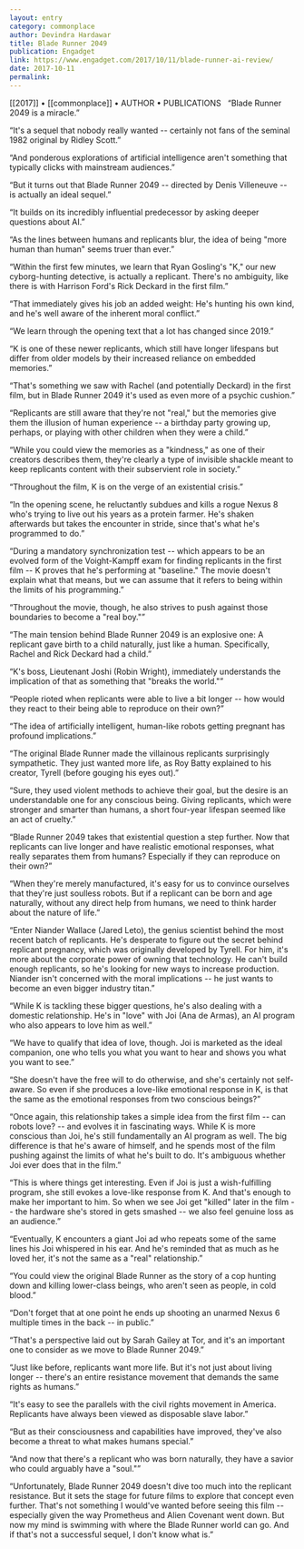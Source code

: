 ```yaml
---
layout: entry
category: commonplace
author: Devindra Hardawar
title: Blade Runner 2049
publication: Engadget
link: https://www.engadget.com/2017/10/11/blade-runner-ai-review/
date: 2017-10-11
permalink: 
---
```


[[2017]] • [[commonplace]] • AUTHOR • PUBLICATIONS 
 
“Blade Runner 2049 is a miracle.”

“It's a sequel that nobody really wanted -- certainly not fans of the seminal 1982 original by Ridley Scott.”

“And ponderous explorations of artificial intelligence aren't something that typically clicks with mainstream audiences.”

“But it turns out that Blade Runner 2049 -- directed by Denis Villeneuve -- is actually an ideal sequel.”

“It builds on its incredibly influential predecessor by asking deeper questions about AI.”

“As the lines between humans and replicants blur, the idea of being "more human than human" seems truer than ever.”

“Within the first few minutes, we learn that Ryan Gosling's "K," our new cyborg-hunting detective, is actually a replicant. There's no ambiguity, like there is with Harrison Ford's Rick Deckard in the first film.”

“That immediately gives his job an added weight: He's hunting his own kind, and he's well aware of the inherent moral conflict.”

“We learn through the opening text that a lot has changed since 2019.”

“K is one of these newer replicants, which still have longer lifespans but differ from older models by their increased reliance on embedded memories.”

“That's something we saw with Rachel (and potentially Deckard) in the first film, but in Blade Runner 2049 it's used as even more of a psychic cushion.”

“Replicants are still aware that they're not "real," but the memories give them the illusion of human experience -- a birthday party growing up, perhaps, or playing with other children when they were a child.”

“While you could view the memories as a "kindness," as one of their creators describes them, they're clearly a type of invisible shackle meant to keep replicants content with their subservient role in society.”

“Throughout the film, K is on the verge of an existential crisis.”

“In the opening scene, he reluctantly subdues and kills a rogue Nexus 8 who's trying to live out his years as a protein farmer. He's shaken afterwards but takes the encounter in stride, since that's what he's programmed to do.”

“During a mandatory synchronization test -- which appears to be an evolved form of the Voight-Kampff exam for finding replicants in the first film -- K proves that he's performing at "baseline." The movie doesn't explain what that means, but we can assume that it refers to being within the limits of his programming.”

“Throughout the movie, though, he also strives to push against those boundaries to become a "real boy."”

“The main tension behind Blade Runner 2049 is an explosive one: A replicant gave birth to a child naturally, just like a human. Specifically, Rachel and Rick Deckard had a child.”

“K's boss, Lieutenant Joshi (Robin Wright), immediately understands the implication of that as something that "breaks the world."”

“People rioted when replicants were able to live a bit longer -- how would they react to their being able to reproduce on their own?”

“The idea of artificially intelligent, human-like robots getting pregnant has profound implications.”

“The original Blade Runner made the villainous replicants surprisingly sympathetic. They just wanted more life, as Roy Batty explained to his creator, Tyrell (before gouging his eyes out).”

“Sure, they used violent methods to achieve their goal, but the desire is an understandable one for any conscious being. Giving replicants, which were stronger and smarter than humans, a short four-year lifespan seemed like an act of cruelty.”

“Blade Runner 2049 takes that existential question a step further. Now that replicants can live longer and have realistic emotional responses, what really separates them from humans? Especially if they can reproduce on their own?”

“When they're merely manufactured, it's easy for us to convince ourselves that they're just soulless robots. But if a replicant can be born and age naturally, without any direct help from humans, we need to think harder about the nature of life.”

“Enter Niander Wallace (Jared Leto), the genius scientist behind the most recent batch of replicants. He's desperate to figure out the secret behind replicant pregnancy, which was originally developed by Tyrell. For him, it's more about the corporate power of owning that technology. He can't build enough replicants, so he's looking for new ways to increase production. Niander isn't concerned with the moral implications -- he just wants to become an even bigger industry titan.”

“While K is tackling these bigger questions, he's also dealing with a domestic relationship. He's in "love" with Joi (Ana de Armas), an AI program who also appears to love him as well.”

“We have to qualify that idea of love, though. Joi is marketed as the ideal companion, one who tells you what you want to hear and shows you what you want to see.”

“She doesn't have the free will to do otherwise, and she's certainly not self-aware. So even if she produces a love-like emotional response in K, is that the same as the emotional responses from two conscious beings?”

“Once again, this relationship takes a simple idea from the first film -- can robots love? -- and evolves it in fascinating ways. While K is more conscious than Joi, he's still fundamentally an AI program as well. The big difference is that he's aware of himself, and he spends most of the film pushing against the limits of what he's built to do. It's ambiguous whether Joi ever does that in the film.”

“This is where things get interesting. Even if Joi is just a wish-fulfilling program, she still evokes a love-like response from K. And that's enough to make her important to him. So when we see Joi get "killed" later in the film -- the hardware she's stored in gets smashed -- we also feel genuine loss as an audience.”

“Eventually, K encounters a giant Joi ad who repeats some of the same lines his Joi whispered in his ear. And he's reminded that as much as he loved her, it's not the same as a "real" relationship.”

“You could view the original Blade Runner as the story of a cop hunting down and killing lower-class beings, who aren't seen as people, in cold blood.”

“Don't forget that at one point he ends up shooting an unarmed Nexus 6 multiple times in the back -- in public.”

“That's a perspective laid out by Sarah Gailey at Tor, and it's an important one to consider as we move to Blade Runner 2049.”

“Just like before, replicants want more life. But it's not just about living longer -- there's an entire resistance movement that demands the same rights as humans.”

“It's easy to see the parallels with the civil rights movement in America. Replicants have always been viewed as disposable slave labor.”

“But as their consciousness and capabilities have improved, they've also become a threat to what makes humans special.”

“And now that there's a replicant who was born naturally, they have a savior who could arguably have a "soul."”

“Unfortunately, Blade Runner 2049 doesn't dive too much into the replicant resistance. But it sets the stage for future films to explore that concept even further. That's not something I would've wanted before seeing this film -- especially given the way Prometheus and Alien Covenant went down. But now my mind is swimming with where the Blade Runner world can go. And if that's not a successful sequel, I don't know what is.”

